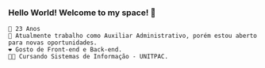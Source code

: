 ### Hello World! Welcome to my space! 👋
```
🎂 23 Anos
💼 Atualmente trabalho como Auxiliar Administrativo, porém estou aberto para novas oportunidades.
❤️ Gosto de Front-end e Back-end.
👨‍🎓 Cursando Sistemas de Informação - UNITPAC.
```
